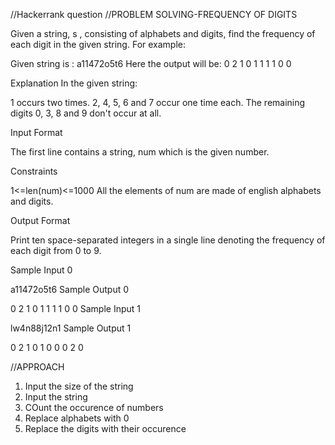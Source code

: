 //Hackerrank question
//PROBLEM SOLVING-FREQUENCY OF DIGITS

Given a string, s , consisting of alphabets and digits, find the frequency of each digit in the given string.
For example:

Given string is : a11472o5t6
Here the output will be: 0 2 1 0 1 1 1 1 0 0

Explanation
In the given string:

1 occurs two times.
2, 4, 5, 6 and 7 occur one time each.
The remaining digits 0, 3, 8 and 9 don't occur at all.

Input Format

The first line contains a string, num which is the given number.

Constraints

1<=len(num)<=1000
All the elements of num are made of english alphabets and digits.

Output Format

Print ten space-separated integers in a single line denoting the frequency of each digit from 0 to 9.

Sample Input 0

a11472o5t6
Sample Output 0

0 2 1 0 1 1 1 1 0 0 
Sample Input 1

lw4n88j12n1
Sample Output 1

0 2 1 0 1 0 0 0 2 0 

//APPROACH
1. Input the size of the string
2. Input the string
3. COunt the occurence of numbers
4. Replace alphabets with 0
5. Replace the digits with their occurence